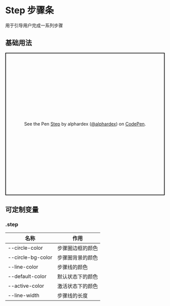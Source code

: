 # Step 步骤条

用于引导用户完成一系列步骤

## 基础用法

<p class="codepen" data-height="450" data-theme-id="dark" data-default-tab="html,result" data-user="alphardex" data-slug-hash="WNQROLq" style="height: 450px; box-sizing: border-box; display: flex; align-items: center; justify-content: center; border: 2px solid; margin: 1em 0; padding: 1em;" data-pen-title="Step">
  <span>See the Pen <a href="https://codepen.io/alphardex/pen/WNQROLq">
  Step</a> by alphardex (<a href="https://codepen.io/alphardex">@alphardex</a>)
  on <a href="https://codepen.io">CodePen</a>.</span>
</p>
<script async src="https://static.codepen.io/assets/embed/ei.js"></script>

## 可定制变量

### .step

| 名称              | 作用             |
| ----------------- | ---------------- |
| --circle-color    | 步骤圈边框的颜色 |
| --circle-bg-color | 步骤圈背景的颜色 |
| --line-color      | 步骤线的颜色     |
| --default-color   | 默认状态下的颜色 |
| --active-color    | 激活状态下的颜色 |
| --line-width      | 步骤线的长度     |
